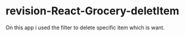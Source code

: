 # revision-React-Grocery-deletItem
On this app i used the filter to delete specific item which is want.
<img src=""/>
